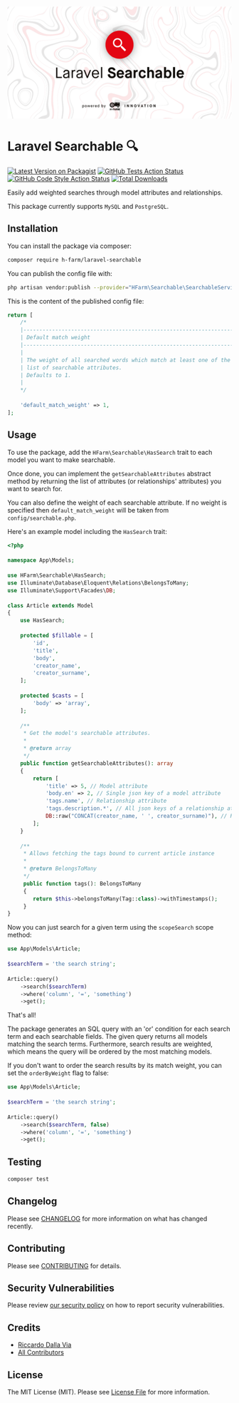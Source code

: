 <p align="center"><img src="/art/socialcard.png" alt="Social Card of Laravel Searchable"></p>

# Laravel Searchable 🔍

[![Latest Version on Packagist](https://img.shields.io/packagist/v/h-farm/laravel-searchable.svg?style=flat-square)](https://packagist.org/packages/h-farm/laravel-searchable)
[![GitHub Tests Action Status](https://img.shields.io/github/workflow/status/h-farm/laravel-searchable/run-tests?label=tests)](https://github.com/h-farm/laravel-searchable/actions?query=workflow%3ATests+branch%3Amaster)
[![GitHub Code Style Action Status](https://img.shields.io/github/workflow/status/h-farm/laravel-searchable/Check%20&%20fix%20styling?label=code%20style)](https://github.com/h-farm/laravel-searchable/actions?query=workflow%3A"Check+%26+fix+styling"+branch%3Amaster)
[![Total Downloads](https://img.shields.io/packagist/dt/h-farm/laravel-searchable.svg?style=flat-square)](https://packagist.org/packages/h-farm/laravel-searchable)

Easily add weighted searches through model attributes and relationships.

This package currently supports `MySQL` and `PostgreSQL`.

## Installation

You can install the package via composer:

```bash
composer require h-farm/laravel-searchable
```

You can publish the config file with:
```bash
php artisan vendor:publish --provider="HFarm\Searchable\SearchableServiceProvider" --tag="searchable-config"
```

This is the content of the published config file:

```php
return [
    /*
    |--------------------------------------------------------------------------
    | Default match weight
    |--------------------------------------------------------------------------
    |
    | The weight of all searched words which match at least one of the
    | list of searchable attributes.
    | Defaults to 1.
    |
    */

    'default_match_weight' => 1,
];
```

## Usage

To use the package, add the `HFarm\Searchable\HasSearch` trait to each model you want to make searchable.

Once done, you can implement the `getSearchableAttributes` abstract method by returning the list of attributes (or relationships' attributes) you want to search for.

You can also define the weight of each searchable attribute. If no weight is specified then `default_match_weight` will be taken from `config/searchable.php`.

Here's an example model including the `HasSearch` trait:

``` php
<?php

namespace App\Models;

use HFarm\Searchable\HasSearch;
use Illuminate\Database\Eloquent\Relations\BelongsToMany;
use Illuminate\Support\Facades\DB;

class Article extends Model
{
    use HasSearch;

    protected $fillable = [
        'id',
        'title',
        'body',
        'creator_name',
        'creator_surname',
    ];

    protected $casts = [
        'body' => 'array',
    ];

    /**
     * Get the model's searchable attributes.
     *
     * @return array
     */
    public function getSearchableAttributes(): array
    {
        return [
            'title' => 5, // Model attribute
            'body.en' => 2, // Single json key of a model attribute
            'tags.name', // Relationship attribute
            'tags.description.*', // All json keys of a relationship attribute
            DB::raw("CONCAT(creator_name, ' ', creator_surname)"), // Raw expressions are supported too
        ];
    }

    /**
     * Allows fetching the tags bound to current article instance
     *
     * @return BelongsToMany
     */
     public function tags(): BelongsToMany
     {
        return $this->belongsToMany(Tag::class)->withTimestamps();
     }
}
```

Now you can just search for a given term using the `scopeSearch` scope method:

``` php
use App\Models\Article;

$searchTerm = 'the search string';

Article::query()
    ->search($searchTerm)
    ->where('column', '=', 'something')
    ->get();
```

That's all!

The package generates an SQL query with an 'or' condition for each search term and each searchable fields.
The given query returns all models matching the search terms.
Furthermore, search results are weighted, which means the query will be ordered by the most matching models.

If you don't want to order the search results by its match weight, you can set the `orderByWeight` flag to false:

``` php
use App\Models\Article;

$searchTerm = 'the search string';

Article::query()
    ->search($searchTerm, false)
    ->where('column', '=', 'something')
    ->get();
```

## Testing

```bash
composer test
```

## Changelog

Please see [CHANGELOG](CHANGELOG.md) for more information on what has changed recently.

## Contributing

Please see [CONTRIBUTING](.github/CONTRIBUTING.md) for details.

## Security Vulnerabilities

Please review [our security policy](../../security/policy) on how to report security vulnerabilities.

## Credits

- [Riccardo Dalla Via](https://github.com/riccardodallavia)
- [All Contributors](../../contributors)

## License

The MIT License (MIT). Please see [License File](LICENSE.md) for more information.
